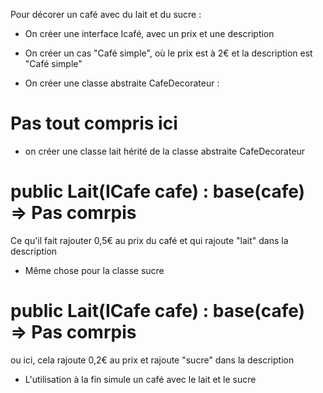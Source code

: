Pour décorer un café avec du lait et du sucre :

- On créer une interface Icafé, avec un prix et une description

- On créer un cas "Café simple", où le prix est à 2€ et la description est "Café simple"

- On créer une classe abstraite CafeDecorateur :
# Pas tout compris ici

- on créer une classe lait hérité de la classe abstraite CafeDecorateur
# public Lait(ICafe cafe) : base(cafe) => Pas comrpis
Ce qu'il fait rajouter 0,5€ au prix du café et qui rajoute "lait" dans la description

- Même chose pour la classe sucre 
# public Lait(ICafe cafe) : base(cafe) => Pas comrpis
ou ici, cela rajoute 0,2€ au prix et rajoute "sucre" dans la description

- L'utilisation à la fin simule un café avec le lait et le sucre